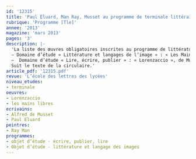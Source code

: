 ```yaml
---
id: '12315'
title: 'Paul Éluard, Man Ray, Musset au programme de terminale littéraire en 2013-2014'
rubrique: 'Programme [Tle]'
annee: '2013'
magazine: 'mars 2013'
pages: '3'
description: |-
  'La liste des œuvres obligatoires inscrites au programme de littérature de la classe terminale de la série littéraire est publiée au BOEN :
  – Domaine d’étude « Littérature et langages de l’image » : « Les Mains libres », de Paul Éluard et Man Ray.
  –  Domaine d’étude « Lire, écrire, publier » : « Lorenzaccio », de Musset.
  Suit le texte de la circulaire.'
article_pdf: '12315.pdf'
revue: 'L’école des lettres des lycées'
niveau_etudes:
- terminale
oeuvres:
- Lorenzaccio
- les mains libres
ecrivains:
- Alfred de Musset
- Paul Eluard
peintres:
- Ray Man
programmes:
- objet d’étude - écrire, publier, lire
- Objet d’étude - littérature et langage des images
---
```

